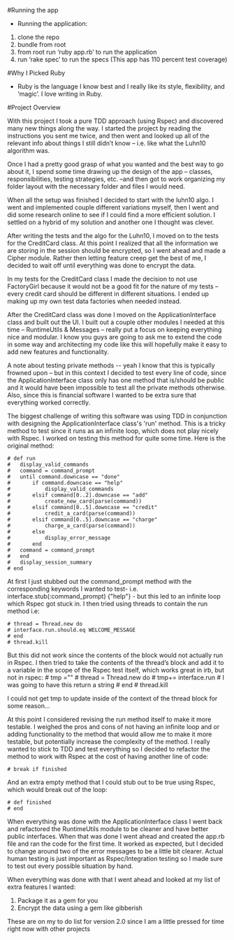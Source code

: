 #Running the app

- Running the application:
1. clone the repo
2. bundle from root
3. from root run ‘ruby app.rb’ to run the application
4. run ‘rake spec’ to run the specs (This app has 110 percent test coverage)

#Why I Picked Ruby

- Ruby is the language I know best and I really like its style, flexibility, and ‘magic’. I love writing in Ruby.

#Project Overview

With this project I took a pure TDD approach (using Rspec) and discovered many new things along the way. I started the project by reading the instructions you sent me twice, and then went and looked up all of the relevant info about things I still didn’t know – i.e. like what the Luhn10 algorithm was.

Once I had a pretty good grasp of what you wanted and the best way to go about it, I spend some time drawing up the design of the app – classes, responsibilities, testing strategies, etc. –and then got to work organizing my folder layout with the necessary folder and files I would need. 

When all the setup was finished I decided to start with the luhn10 algo. I went and implemented couple different variations myself, then I went and did some research online to see if I could find a more efficient solution. I settled on a hybrid of my solution and another one I thought was clever.

After writing the tests and the algo for the Luhn10, I moved on to the tests for the CreditCard class. At this point I realized that all the information we are storing in the session should be encrypted, so I went ahead and made a Cipher module. Rather then letting feature creep get the best of me, I decided to wait off until everything was done to encrypt the data.

In my tests for the CreditCard class I made the decision to not use FactoryGirl because it would not be a good fit for the nature of my tests – every credit card should be different in different situations. I ended up making up my own test data factories when needed instead.

After the CreditCard class was done I moved on the ApplicationInterface class and built out the UI. I built out a couple other modules I needed at this time – RuntimeUtils & Messages – really put a focus on keeping everything nice and modular. I know you guys are going to ask me to extend the code in some way and architecting my code like this will hopefully make it easy to add new features and functionality.

A note about testing private methods -- yeah I know that this is typically frowned upon – but in this context I decided to test every line of code, since the ApplicationInterface class only has one method that is/should be public and it would have been impossible to test all the private methods otherwise. Also, since this is financial software I wanted to be extra sure that everything worked correctly.

The biggest challenge of writing this software was using TDD in conjunction with designing the ApplicationInterface class's 'run' method. This is a tricky method to test since it runs as an infinite loop, which does not play nicely with Rspec. I worked on testing this method for quite some time. Here is the original method:

	# def run 
	# 	display_valid_commands
	# 	command = command_prompt
	# 	until command.downcase == "done"
	# 		if command.downcase == "help"
	# 			display_valid_commands
	# 		elsif command[0..2].downcase == "add"
	# 			create_new_card(parse(command))
	# 		elsif command[0..5].downcase == "credit"
	# 			credit_a_card(parse(command))
	# 		elsif command[0..5].downcase == "charge"
	# 			charge_a_card(parse(command))
	# 		else 
	# 			display_error_message
	# 		end
	# 	command = command_prompt
	# 	end
	# 	display_session_summary
	# end

At first I just stubbed out the command_prompt method with the corresponding
keywords  I wanted to test- i.e. interface.stub(:command_prompt) {"help"} - but this led to an infinite loop which Rspec got stuck in. I then tried using threads to contain the run method i.e:

	# thread = Thread.new do
	# interface.run.should.eq WELCOME_MESSAGE
	# end
	# thread.kill

But this did not work since the contents of the block would not actually run in Rspec. I then tried to take the contents of the thread’s block and add it to a variable in the scope of the Rspec test itself, which works great in irb, but not in rspec:
	# tmp =""
	# thread = Thread.new do
	# tmp+= interface.run # I was going to have this return a string
	# end
	# thread.kill

I could not get tmp to update inside of the context of the thread block for some reason…

 At this point I considered revising the run method itself to make it more testable.
I weighed the pros and cons of not having an infinite loop and or adding functionality to the method that would allow me to make it more testable, but potentially increase the complexity of the method. I really wanted to stick to TDD and test everything so I decided to refactor the method to work with Rspec at the cost of having another line of code:

	# break if finished

And an extra empty method that I could stub out to be true using Rspec, which would break out of the loop:

	# def finished
	# end

When everything was done with the ApplicationInterface class I went back and refactored the RuntimeUtils module to be cleaner and have better public interfaces. When that was done I went ahead and created the app.rb file and ran the code for the first time. It worked as expected, but I decided to change around two of the error messages to be a little bit clearer. Actual human testing is just important as Rspec/Integration testing so I made sure to test out every possible situation by hand.

When everything was done with that I went ahead and looked at my list of extra features I wanted:

1. Package it as a gem for you
2. Encrypt the data using a gem like gibberish 

These are on my to do list for version 2.0 since I am a little pressed for time right now with other projects

